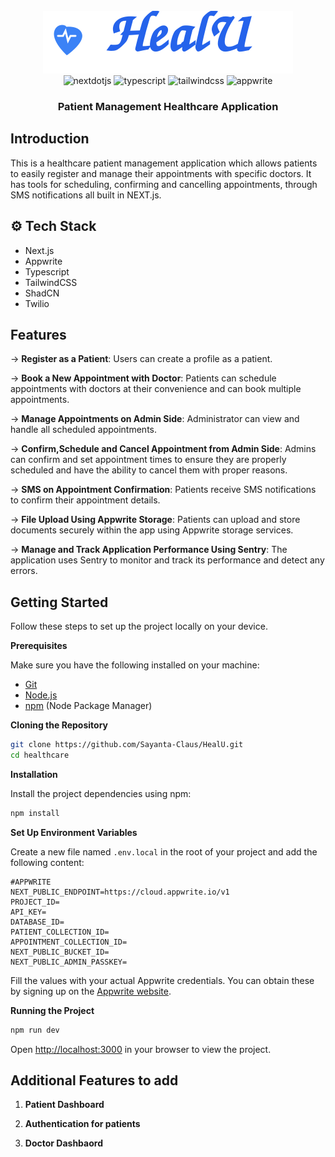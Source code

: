 <div align="center">
<br/>
<a href="https://heal-u-pi.vercel.app/"  target="_blank">
    <img src="/public/assets/icons/logo-full-change.svg" alt="project logo">
</a>
<div>
    <img src="https://img.shields.io/badge/-Next_JS-black?style=for-the-badge&logoColor=white&logo=nextdotjs&color=000000" alt="nextdotjs" />
    <img src="https://img.shields.io/badge/-TypeScript-black?style=for-the-badge&logoColor=white&logo=typescript&color=3178C6" alt="typescript" />
    <img src="https://img.shields.io/badge/-Tailwind_CSS-black?style=for-the-badge&logoColor=white&logo=tailwindcss&color=06B6D4" alt="tailwindcss" />
    <img src="https://img.shields.io/badge/-Appwrite-black?style=for-the-badge&logoColor=white&logo=appwrite&color=FD366E" alt="appwrite" />
  </div>

  <h3 align="center"> Patient Management Healthcare Application</h3>
</div>



## <a name="introduction">Introduction</a>

This is a healthcare patient management application which allows patients to easily register and manage their appointments with specific doctors. It has tools for scheduling, confirming and cancelling appointments, through SMS notifications all built in NEXT.js.

## <a name="tech-stack">⚙️ Tech Stack</a>

- Next.js
- Appwrite
- Typescript
- TailwindCSS
- ShadCN
- Twilio


## <a name="features"> Features</a>

-> **Register as a Patient**: Users can create a profile as a patient.

-> **Book a New Appointment with Doctor**: Patients can schedule appointments with doctors at their convenience and can book multiple appointments.

-> **Manage Appointments on Admin Side**: Administrator can view and handle all scheduled appointments.

-> **Confirm,Schedule and Cancel Appointment from Admin Side**: Admins can confirm and set appointment times to ensure they are properly scheduled and have the ability to cancel them with proper reasons.

-> **SMS on Appointment Confirmation**: Patients receive SMS notifications to confirm their appointment details.

-> **File Upload Using Appwrite Storage**: Patients can upload and store documents securely within the app using Appwrite storage services.

-> **Manage and Track Application Performance Using Sentry**: The application uses Sentry to monitor and track its performance and detect any errors.



## Getting Started

Follow these steps to set up the project locally on your device.

**Prerequisites**

Make sure you have the following installed on your machine:

- [Git](https://git-scm.com/)
- [Node.js](https://nodejs.org/en)
- [npm](https://www.npmjs.com/) (Node Package Manager)

**Cloning the Repository**

```bash
git clone https://github.com/Sayanta-Claus/HealU.git
cd healthcare
```

**Installation**

Install the project dependencies using npm:

```bash
npm install
```

**Set Up Environment Variables**

Create a new file named `.env.local` in the root of your project and add the following content:

```env
#APPWRITE
NEXT_PUBLIC_ENDPOINT=https://cloud.appwrite.io/v1
PROJECT_ID=
API_KEY=
DATABASE_ID=
PATIENT_COLLECTION_ID=
APPOINTMENT_COLLECTION_ID=
NEXT_PUBLIC_BUCKET_ID=
NEXT_PUBLIC_ADMIN_PASSKEY=
```

Fill the values with your actual Appwrite credentials. You can obtain these by signing up on the [Appwrite website](https://appwrite.io/).

**Running the Project**

```bash
npm run dev
```

Open [http://localhost:3000](http://localhost:3000) in your browser to view the project.



## Additional Features to add

1. **Patient Dashboard**

2. **Authentication for patients**

3. **Doctor Dashbaord**